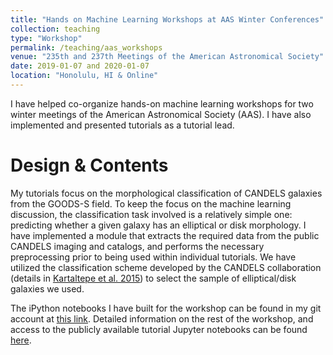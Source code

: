 ```yaml
---
title: "Hands on Machine Learning Workshops at AAS Winter Conferences"
collection: teaching
type: "Workshop"
permalink: /teaching/aas_workshops
venue: "235th and 237th Meetings of the American Astronomical Society"
date: 2019-01-07 and 2020-01-07
location: "Honolulu, HI & Online"
---
```


I have helped co-organize hands-on machine learning workshops for two winter meetings of the American Astronomical Society (AAS). I have also implemented and presented tutorials as a tutorial lead.



Design & Contents
======

My tutorials focus on the morphological classification of CANDELS galaxies from the GOODS-S field. To keep the focus on the machine learning discussion, the classification task involved is a relatively simple one: predicting whether a given galaxy has an elliptical or disk morphology. I have implemented a module that extracts the required data from the public CANDELS imaging and catalogs, and performs the necessary preprocessing prior to being used within individual tutorials. We have utilized the classification scheme developed by the CANDELS collaboration (details in [Kartaltepe et al. 2015](https://iopscience.iop.org/article/10.1088/0067-0049/221/1/11)) to select the sample of elliptical/disk galaxies we used.

The iPython notebooks I have built for the workshop can be found in my git account at [this link](https://github.com/sinandeger/machine-learning-tutorials/tree/main/astrophysics_related). Detailed information on the rest of the workshop, and access to the publicly available tutorial Jupyter notebooks can be found [here](https://sites.google.com/view/aas237mlworkshop).


